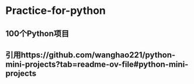# Practice-for-python
100个Python项目
---
引用https://github.com/wanghao221/python-mini-projects?tab=readme-ov-file#python-mini-projects
---
